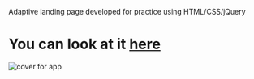 Adaptive landing page developed for practice using HTML/CSS/jQuery

# You can look at it [here](https://eduard-mychka.github.io/mogo/)

<!-- ![Optional Text](../mogo/assets/images/ipad.png) -->
<!-- ![GitHub Logo](/images/ipad.png) -->
![cover for app](https://github.com/Eduard-Mychka/master/mogo/assets/images/ipad.png "Cover of simple layout")
